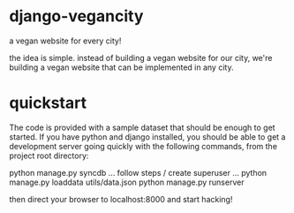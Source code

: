 django-vegancity
================

a vegan website for every city!  

the idea is simple.  instead of building a vegan website for our city, 
we're building a vegan website that can be implemented in any city.  

quickstart
==========

The code is provided with a sample dataset that should be enough to get started. 
If you have python and django installed, you should be able to get a development server
going quickly with the following commands, from the project root directory:

python manage.py syncdb
...
follow steps / create superuser
...
python manage.py loaddata utils/data.json
python manage.py runserver

then direct your browser to localhost:8000 and start hacking!
